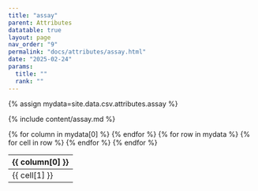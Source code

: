 ```yaml
---
title: "assay"
parent: Attributes
datatable: true
layout: page
nav_order: "9"
permalink: "docs/attributes/assay.html"
date: "2025-02-24"
params:
  title: ""
  rank: ""
---
```

{% assign mydata=site.data.csv.attributes.assay %} 

{% include content/assay.md %}

<table id="myTable" class="display" style="width:100%">
    <thead>
    {% for column in mydata[0] %}
        <th>{{ column[0] }}</th>
    {% endfor %}
    </thead>
    <tbody>
    {% for row in mydata %}
        <tr>
        {% for cell in row %}
            <td>{{ cell[1] }}</td>
        {% endfor %}
        </tr>
    {% endfor %}
    </tbody>
</table>
<script type="text/javascript">
  $(document).ready(function () {
    $('#myTable').DataTable({
      responsive: true,
      deferRender: false,
      paging: false,
      order: [],
    });
  });
</script>
